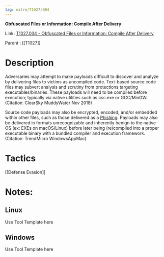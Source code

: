 ```yaml
---
tag: mitre/T1027/004
---
```


**Obfuscated Files or Information: Compile After Delivery**

Link: [T1027.004 - Obfuscated Files or Information: Compile After Delivery](https://attack.mitre.org/techniques/T1027/004)

Parent : [[T1027]]


# Description

Adversaries may attempt to make payloads difficult to discover and analyze by delivering files to victims as uncompiled code. Text-based source code files may subvert analysis and scrutiny from protections targeting executables/binaries. These payloads will need to be compiled before execution; typically via native utilities such as csc.exe or GCC/MinGW.(Citation: ClearSky MuddyWater Nov 2018)

Source code payloads may also be encrypted, encoded, and/or embedded within other files, such as those delivered as a [Phishing](https://attack.mitre.org/techniques/T1566). Payloads may also be delivered in formats unrecognizable and inherently benign to the native OS (ex: EXEs on macOS/Linux) before later being (re)compiled into a proper executable binary with a bundled compiler and execution framework.(Citation: TrendMicro WindowsAppMac)

# Tactics


[[Defense Evasion]]


# Notes:

## Linux

Use Tool Template here

## Windows

Use Tool Template here